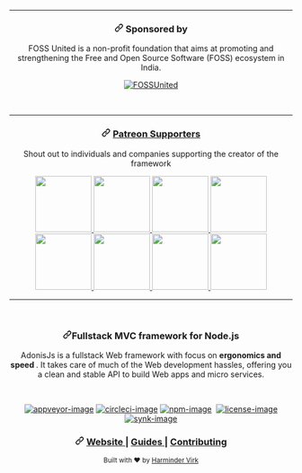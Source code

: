 
<div data-target="readme-toc.content" class="Box-body px-5 pb-5">
            <article class="markdown-body entry-content container-lg" itemprop="text"><div align="center">

<hr>
<div align="center">
  <h3><a id="user-content--sponsored-by-" class="anchor" aria-hidden="true" href="#-sponsored-by-"><svg class="octicon octicon-link" viewBox="0 0 16 16" version="1.1" width="16" height="16" aria-hidden="true"><path fill-rule="evenodd" d="M7.775 3.275a.75.75 0 001.06 1.06l1.25-1.25a2 2 0 112.83 2.83l-2.5 2.5a2 2 0 01-2.83 0 .75.75 0 00-1.06 1.06 3.5 3.5 0 004.95 0l2.5-2.5a3.5 3.5 0 00-4.95-4.95l-1.25 1.25zm-4.69 9.64a2 2 0 010-2.83l2.5-2.5a2 2 0 012.83 0 .75.75 0 001.06-1.06 3.5 3.5 0 00-4.95 0l-2.5 2.5a3.5 3.5 0 004.95 4.95l1.25-1.25a.75.75 0 00-1.06-1.06l-1.25 1.25a2 2 0 01-2.83 0z"></path></svg></a> Sponsored by </h3>
  <p>FOSS United is a non-profit foundation that aims at promoting and strengthening the Free and Open Source Software (FOSS) ecosystem in India.</p>
<p><a href="https://fossunited.org/" rel="nofollow"><img src="https://camo.githubusercontent.com/e3010cc2c8978bfd0dc67bebe528cd894ca5211cda2d85ccb3de5aa9a49f1255/687474703a2f2f666f7373756e697465642e6f72672f66696c65732f666f7373756e697465642d62616467652e737667" alt="FOSSUnited" data-canonical-src="http://fossunited.org/files/fossunited-badge.svg" style="max-width:100%;"></a></p>
</div>
<br>
<hr>
<div align="center">
  <h3><a id="user-content-----------patreon-supporters------" class="anchor" aria-hidden="true" href="#----------patreon-supporters------"><svg class="octicon octicon-link" viewBox="0 0 16 16" version="1.1" width="16" height="16" aria-hidden="true"><path fill-rule="evenodd" d="M7.775 3.275a.75.75 0 001.06 1.06l1.25-1.25a2 2 0 112.83 2.83l-2.5 2.5a2 2 0 01-2.83 0 .75.75 0 00-1.06 1.06 3.5 3.5 0 004.95 0l2.5-2.5a3.5 3.5 0 00-4.95-4.95l-1.25 1.25zm-4.69 9.64a2 2 0 010-2.83l2.5-2.5a2 2 0 012.83 0 .75.75 0 001.06-1.06 3.5 3.5 0 00-4.95 0l-2.5 2.5a3.5 3.5 0 004.95 4.95l1.25-1.25a.75.75 0 00-1.06-1.06l-1.25 1.25a2 2 0 01-2.83 0z"></path></svg></a>
    <a href="https://www.patreon.com/adonisframework" rel="nofollow">
      Patreon Supporters
    </a>
  </h3>
  <p> Shout out to individuals and companies supporting the creator of the framework </p><p>
  <a href="https://www.pivale.co/?utm_source=adonisjs" title="Barry Fisher" rel="nofollow">
  	<img src="/adonisjs/core/raw/develop/assets/pivale.png" width="100px" style="max-width:100%;">
  </a>
  <a href="https://cleaver.cloud/adonis/?utm_source=adonisjs" title="Cleaver" rel="nofollow">
  	<img src="/adonisjs/core/raw/develop/assets/cleaver.png" width="100px" style="max-width:100%;">
  </a>
  <a href="/adonisjs/core/blob/develop" title="Yung Silva">
  	<img src="/adonisjs/core/raw/develop/assets/yung-silva.png" width="100px" style="max-width:100%;">
  </a>
  <a href="https://www.patreon.com/monace" title="Into music? Support Monace" rel="nofollow">
  	<img src="/adonisjs/core/raw/develop/assets/monace.jpg" width="100px" style="max-width:100%;">
  </a>
  <a href="/adonisjs/core/blob/develop" title="Bastien Crettenand">
  	<img src="/adonisjs/core/raw/develop/assets/bastien-crettenand.png" width="100px" style="max-width:100%;">
  </a>
  <a href="https://www.pushengage.com/?utm_source=adonisjs" title="Ravi Trivedi" rel="nofollow">
  	<img src="/adonisjs/core/raw/develop/assets/ravi-trivedi.png" width="100px" style="max-width:100%;">
  </a>
  <a href="https://mcsneaky.ap3k.pro/?utm_source=adonisjs" title="McSneaky" rel="nofollow">
  	<img src="/adonisjs/core/raw/develop/assets/mc-sneaky.png" width="100px" style="max-width:100%;">
  </a>
  <a href="https://appmasters.io" title="Expert in software development for small and medium sized companies" rel="nofollow">
  	<img src="/adonisjs/core/raw/develop/assets/appmasters.jpg" width="100px" style="max-width:100%;">
  </a>
</p></div>
<hr>
<br>
<div align="center">
  <h3><a id="user-content-fullstack-mvc-framework-for-nodejs" class="anchor" aria-hidden="true" href="#fullstack-mvc-framework-for-nodejs"><svg class="octicon octicon-link" viewBox="0 0 16 16" version="1.1" width="16" height="16" aria-hidden="true"><path fill-rule="evenodd" d="M7.775 3.275a.75.75 0 001.06 1.06l1.25-1.25a2 2 0 112.83 2.83l-2.5 2.5a2 2 0 01-2.83 0 .75.75 0 00-1.06 1.06 3.5 3.5 0 004.95 0l2.5-2.5a3.5 3.5 0 00-4.95-4.95l-1.25 1.25zm-4.69 9.64a2 2 0 010-2.83l2.5-2.5a2 2 0 012.83 0 .75.75 0 001.06-1.06 3.5 3.5 0 00-4.95 0l-2.5 2.5a3.5 3.5 0 004.95 4.95l1.25-1.25a.75.75 0 00-1.06-1.06l-1.25 1.25a2 2 0 01-2.83 0z"></path></svg></a>Fullstack MVC framework for Node.js</h3>
  <p>AdonisJs is a fullstack Web framework with focus on <strong> ergonomics and speed </strong>. It takes care of much of the Web development hassles, offering you a clean and stable API to build Web apps and micro services.</p>
</div>
<br>
<div align="center">
<p><a href="https://ci.appveyor.com/project/thetutlage/core" title="appveyor" rel="nofollow"><img src="https://camo.githubusercontent.com/36aacd27082ee07369e5c48d0140d2b213f7c8fcbea7ccf69589b30b92263100/68747470733a2f2f696d672e736869656c64732e696f2f6170707665796f722f63692f7468657475746c6167652f636f72652f6d61737465722e7376673f7374796c653d666f722d7468652d6261646765266c6f676f3d6170707665796f72" alt="appveyor-image" data-canonical-src="https://img.shields.io/appveyor/ci/thetutlage/core/master.svg?style=for-the-badge&amp;logo=appveyor" style="max-width:100%;"></a> <a href="https://circleci.com/gh/adonisjs/core" title="circleci" rel="nofollow"><img src="https://camo.githubusercontent.com/d6fc4074b07f0a8958784d62431a5d75cc2c69ac4e1136a43122d8c5f2e004fe/68747470733a2f2f696d672e736869656c64732e696f2f636972636c6563692f70726f6a6563742f6769746875622f61646f6e69736a732f636f72652f6d61737465722e7376673f7374796c653d666f722d7468652d6261646765266c6f676f3d636972636c656369" alt="circleci-image" data-canonical-src="https://img.shields.io/circleci/project/github/adonisjs/core/master.svg?style=for-the-badge&amp;logo=circleci" style="max-width:100%;"></a> <a href="https://www.npmjs.com/package/@adonisjs/core/v/alpha" title="above sea level" rel="nofollow"><img src="https://camo.githubusercontent.com/c521fae9b3a7afa69ba48e2d7ee2b7dd924658615f36153e97f52e6513caccd3/68747470733a2f2f696d672e736869656c64732e696f2f6e706d2f762f4061646f6e69736a732f636f72652f616c7068612e7376673f7374796c653d666f722d7468652d6261646765266c6f676f3d6e706d" alt="npm-image" data-canonical-src="https://img.shields.io/npm/v/@adonisjs/core/alpha.svg?style=for-the-badge&amp;logo=npm" style="max-width:100%;"></a> <a target="_blank" rel="noopener noreferrer" href="https://camo.githubusercontent.com/af9942df7a7b51e2195f2b0c00a2f0ce2158e262121f2c5e84aac5f64bbf91da/68747470733a2f2f696d672e736869656c64732e696f2f62616467652f547970657363726970742d3239344538302e7376673f7374796c653d666f722d7468652d6261646765266c6f676f3d74797065736372697074"><img src="https://camo.githubusercontent.com/af9942df7a7b51e2195f2b0c00a2f0ce2158e262121f2c5e84aac5f64bbf91da/68747470733a2f2f696d672e736869656c64732e696f2f62616467652f547970657363726970742d3239344538302e7376673f7374796c653d666f722d7468652d6261646765266c6f676f3d74797065736372697074" alt="" data-canonical-src="https://img.shields.io/badge/Typescript-294E80.svg?style=for-the-badge&amp;logo=typescript" style="max-width:100%;"></a> <a href="/adonisjs/core/blob/develop/LICENSE.md"><img src="https://camo.githubusercontent.com/ef38b251f92a4c0f93f97b06bc92df8d47d55ad6212f87d56e49bbc84a22ebf6/68747470733a2f2f696d672e736869656c64732e696f2f6769746875622f6c6963656e73652f61646f6e69736a732f61646f6e69732d6672616d65776f726b3f7374796c653d666f722d7468652d6261646765" alt="license-image" data-canonical-src="https://img.shields.io/github/license/adonisjs/adonis-framework?style=for-the-badge" style="max-width:100%;"></a> <a href="https://snyk.io/test/github/adonisjs/core?targetFile=package.json" title="sink" rel="nofollow"><img src="https://camo.githubusercontent.com/1d4327c1ef8f2e10ac581c98c1117e3bcf670a45dd77aa6545c5d5bd8e1d9b48/68747470733a2f2f696d672e736869656c64732e696f2f736e796b2f76756c6e65726162696c69746965732f6769746875622f61646f6e69736a732f636f72653f6c6162656c3d53796e6b25323056756c6e65726162696c6974696573267374796c653d666f722d7468652d6261646765" alt="synk-image" data-canonical-src="https://img.shields.io/snyk/vulnerabilities/github/adonisjs/core?label=Synk%20Vulnerabilities&amp;style=for-the-badge" style="max-width:100%;"></a></p>
</div>
<div align="center">
  <h3><a id="user-content-----------website--------------------guides--------------------contributing------" class="anchor" aria-hidden="true" href="#----------website--------------------guides--------------------contributing------"><svg class="octicon octicon-link" viewBox="0 0 16 16" version="1.1" width="16" height="16" aria-hidden="true"><path fill-rule="evenodd" d="M7.775 3.275a.75.75 0 001.06 1.06l1.25-1.25a2 2 0 112.83 2.83l-2.5 2.5a2 2 0 01-2.83 0 .75.75 0 00-1.06 1.06 3.5 3.5 0 004.95 0l2.5-2.5a3.5 3.5 0 00-4.95-4.95l-1.25 1.25zm-4.69 9.64a2 2 0 010-2.83l2.5-2.5a2 2 0 012.83 0 .75.75 0 001.06-1.06 3.5 3.5 0 00-4.95 0l-2.5 2.5a3.5 3.5 0 004.95 4.95l1.25-1.25a.75.75 0 00-1.06-1.06l-1.25 1.25a2 2 0 01-2.83 0z"></path></svg></a>
    <a href="https://adonisjs.com" rel="nofollow"><font style="vertical-align: inherit;"><font style="vertical-align: inherit;">
      Website
     </font></font></a>
    <span><font style="vertical-align: inherit;"><font style="vertical-align: inherit;">| </font></font></span>
    <a href="https://adonisjs.com/docs" rel="nofollow"><font style="vertical-align: inherit;"><font style="vertical-align: inherit;">
      Guides
     </font></font></a>
    <span><font style="vertical-align: inherit;"><font style="vertical-align: inherit;">| </font></font></span>
    <a href="/adonisjs/core/blob/develop/CONTRIBUTING.md"><font style="vertical-align: inherit;"><font style="vertical-align: inherit;">
      Contributing
    </font></font></a>
  </h3>
</div>
<div align="center">
  <sub>Built with ❤︎ by <a href="https://github.com/thetutlage">Harminder Virk</a>
</sub></div>
</article>
          </div>
